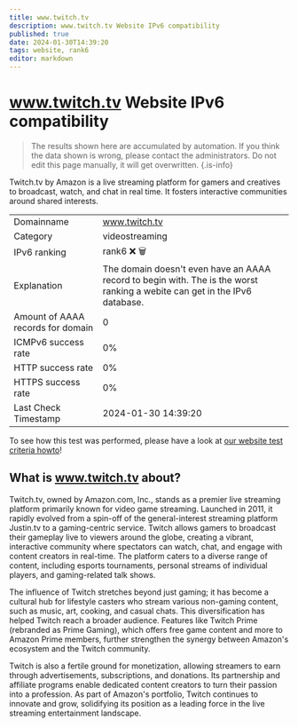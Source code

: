 ```yaml
---
title: www.twitch.tv
description: www.twitch.tv Website IPv6 compatibility
published: true
date: 2024-01-30T14:39:20
tags: website, rank6
editor: markdown
---
```


# www.twitch.tv Website IPv6 compatibility

> The results shown here are accumulated by automation. If you think the data shown is wrong, please contact the administrators. 
> Do not edit this page manually, it will get overwritten.
{.is-info}

Twitch.tv by Amazon is a live streaming platform for gamers and creatives to broadcast, watch, and chat in real time. It fosters interactive communities around shared interests.


|   |   |
| - | - |
| Domainname | www.twitch.tv
| Category | videostreaming |
| IPv6 ranking | rank6 :x: :wastebasket: |
| Explanation | The domain doesn't even have an AAAA record to begin with. The is the worst ranking a webite can get in the IPv6 database. |
| Amount of AAAA records for domain | 0 |
| ICMPv6 success rate | 0%|
| HTTP success rate | 0% |
| HTTPS success rate | 0% |
| Last Check Timestamp | 2024-01-30 14:39:20 |

To see how this test was performed, please have a look at [our website test criteria howto](/howto/testcriteria/website)!


## What is www.twitch.tv about?
Twitch.tv, owned by Amazon.com, Inc., stands as a premier live streaming platform primarily known for video game streaming. Launched in 2011, it rapidly evolved from a spin-off of the general-interest streaming platform Justin.tv to a gaming-centric service. Twitch allows gamers to broadcast their gameplay live to viewers around the globe, creating a vibrant, interactive community where spectators can watch, chat, and engage with content creators in real-time. The platform caters to a diverse range of content, including esports tournaments, personal streams of individual players, and gaming-related talk shows.

The influence of Twitch stretches beyond just gaming; it has become a cultural hub for lifestyle casters who stream various non-gaming content, such as music, art, cooking, and casual chats. This diversification has helped Twitch reach a broader audience. Features like Twitch Prime (rebranded as Prime Gaming), which offers free game content and more to Amazon Prime members, further strengthen the synergy between Amazon's ecosystem and the Twitch community.

Twitch is also a fertile ground for monetization, allowing streamers to earn through advertisements, subscriptions, and donations. Its partnership and affiliate programs enable dedicated content creators to turn their passion into a profession. As part of Amazon's portfolio, Twitch continues to innovate and grow, solidifying its position as a leading force in the live streaming entertainment landscape.


